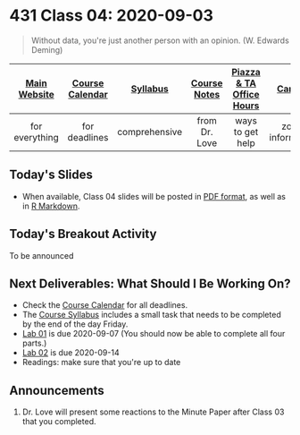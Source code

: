 # 431 Class 04: 2020-09-03

> Without data, you're just another person with an opinion. (W. Edwards Deming)

[Main Website](https://thomaselove.github.io/431/) | [Course Calendar](https://thomaselove.github.io/431/calendar.html) | [Syllabus](https://thomaselove.github.io/431-2020-syllabus/) | [Course Notes](https://thomaselove.github.io/431-notes/) | [Piazza & TA Office Hours](https://thomaselove.github.io/431/contact.html) | [Canvas](https://canvas.case.edu) | [Data and Code](https://thomaselove.github.io/431/data_index.html)
:-----------: | :--------------: | :----------: | :---------: | :-------------: | :-----------: | :------------:
for everything | for deadlines | comprehensive | from Dr. Love | ways to get help | zoom information | for downloads


## Today's Slides

- When available, Class 04 slides will be posted in [PDF format](https://github.com/THOMASELOVE/431-2020/blob/master/classes/class04/431_class-04-slides_2020.pdf), as well as in [R Markdown](https://github.com/THOMASELOVE/431-2020/blob/master/classes/class04/431_class-04-slides_2020.Rmd).

## Today's Breakout Activity

To be announced

## Next Deliverables: What Should I Be Working On?

- Check the [Course Calendar](https://thomaselove.github.io/431/calendar.html) for all deadlines.
- The [Course Syllabus](https://thomaselove.github.io/431-2020-syllabus/) includes a small task that needs to be completed by the end of the day Friday.
- [Lab 01](https://github.com/THOMASELOVE/431-2020/blob/master/labs/lab01/lab01.md) is due 2020-09-07 (You should now be able to complete all four parts.)
- [Lab 02](https://github.com/THOMASELOVE/431-2020/blob/master/labs/lab02/lab02.md) is due 2020-09-14
- Readings: make sure that you're up to date

## Announcements

1. Dr. Love will present some reactions to the Minute Paper after Class 03 that you completed.


